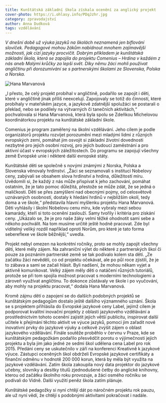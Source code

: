 ```yaml
---
title: Kunštátská základní škola získala ocenění za anglický projekt
cover-photo: https://i.ohlasy.info/PDqJzhr.jpg
category: zpravodajství
author: Anna Dudková
tags: vzdělávání
---
```


*V dnešní době už výuka jazyků na školách neznamená jen biflování slovíček. Pedagogové mohou žákům nabídnout mnohem zajímavější možnosti, jak cizí jazyky procvičit. Dobrým příkladem je kunštátská základní škola, která se zapojila do projektu Comenius – Hrdina v každém z nás aneb Malými krůčky za lepší svět. Díky němu žáci mohli používat angličtinu při dorozumívání se s partnerskými školami ze Slovenska, Polska a Norska.*

<img src="https://i.ohlasy.info/PDqJzhr.jpg" alt="Hana Marvanová" class="img-responsive">

„I přesto, že celý projekt probíhal v angličtině, podařilo se zapojit i děti, které v angličtině jinak příliš neexcelují. Zapojovaly se totiž do činností, které probíhaly v mateřském jazyce, a jazykově zdatnější spolužáci se postarali o překlad, nebo se podílely na výtvarných či tanečních aktivitách,“ pochvalovala si Hana Marvanová, která byla spolu se Zdeňkou Michelovou koordinátorkou projektu na kunštátské základní škole.

Comenius je program zaměřený na školní vzdělávání. Jeho cílem je podle organizátorů projektu rozvíjet porozumění mezi mladými lidmi z různých evropských zemí, pomáhat jim osvojit si základní životní dovednosti nezbytné pro jejich osobní rozvoj, pro jejich budoucí zaměstnání a pro aktivní účast v evropských záležitostech. Do programu se zapojují všechny země Evropské unie i některé další evropské státy.

Kunštátské děti se společně s novými známými z Norska, Polska a Slovenska věnovaly hrdinství. „Žáci se seznamovali s institucí Nobelovy ceny, zabývali se obsahem slova hrdinství a hrdina, důležitostí míru. Uvědomili si, že každý z nás může přispívat k jeho zachování, pomáhat ostatním, že je tato pomoc důležitá, přestože se může zdát, že se jedná o maličkosti. Děti se přes zamýšlení nad obecnými pojmy, od celosvětově uznávaných osobností, dostaly k hledání hrdinů v nejbližším okolí, tedy doma a ve škole,“ představila hlavní myšlenku projektu Hana Marvanová. Děti vyhlásily i školní Nobelovu cenu míru, kde vybraly mezi sebou kamarády, kteří si toto ocenění zaslouží. Samy tvořily i kritéria pro získání ceny. „Ukázalo se, že je pro naše žáky velmi těžké ohodnotit sami sebe a někoho pochválit. Na tom musíme určitě ještě hodně pracovat. Zde byl viditelný veliký rozdíl například oproti Norům, pro které je tato forma sebereflexe ve škole běžnější,“ uvedla.

Projekt nebyl omezen na konkrétní ročníky, proto se mohly zapojit všechny děti, které měly zájem. Na zahraniční výlet do některé z partnerských škol či pouze za poznáním partnerské země se tak podívalo kolem sta dětí. „Ze začátku žáci nevěděli, co od projektu očekávat, ale po půl roce zjistili, že je to zábava a sami se začali hlásit. Byli nadšení, že mohou někam vyjet a aktivně komunikovat. Velký zájem měly děti o natáčení různých tutoriálů, protože se při tom spojila možnost pracovat s moderními technologiemi a zároveň využívat angličtinu. To dokonce zůstávaly ve škole i po vyučování, aby mohly na projektu pracovat,“ dodala Hana Marvanová.

Kromě zájmu dětí o zapojení se do dalších podobných projektů se kunštátským pedagogům dostalo ještě dalšího významného uznání. Škola se s projektem přihlásila do Evropské jazykové ceny Label, jejímž cílem je podporovat kvalitní inovační projekty z oblasti jazykového vzdělávání a prostřednictvím tohoto ocenění zajistit jejich větší publicitu, inspirovat další učitele k přejímání těchto aktivit ve výuce jazyků, pomoci jim zařadit nové inovativní prvky do jazykové výuky a celkově zvýšit zájem o oblast jazykového vzdělávání. Finále soutěže proběhlo v červnu v Praze, kde se kunštátským pedagožkám podařilo přesvědčit porotu o výjimečnosti jejich projektu a byla jim jako jedné ze sedmi škol udělena cena Label pro rok 2015. Předání ceny se uskutečnilo v září na konferenci Kreativně k jazykové výuce. Zástupci oceněných škol obdrželi Evropské jazykové certifikáty a finanční odměnu v hodnotě 200 000 korun, která by měla být využita na jazykové vzdělávání. Zatím škola zakoupila nový data projektor do jazykové učebny, slovníky a desítky titulů zjednodušené četby do anglické knihovny, kterou od začátku školního roku provozuje, a žáci osmého ročníku se podívali do Vídně. Další využití peněz škola zatím plánuje.

Kunštátské pedagožky si nyní chtějí dát po náročném projektu rok pauzu, ale už nyní vědí, že chtějí s podobnými aktivitami pokračovat i nadále.
